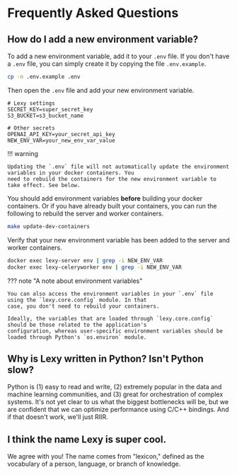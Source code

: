 # Frequently Asked Questions

## How do I add a new environment variable?

To add a new environment variable, add it to your `.env` file. If you don't have a `.env` file, you can simply create 
it by copying the file `.env.example`. 

```bash
cp -n .env.example .env
```

Then open the `.env` file and add your new environment variable.

```shell title=".env" hl_lines="7"
# Lexy settings
SECRET_KEY=super_secret_key
S3_BUCKET=s3_bucket_name

# Other secrets
OPENAI_API_KEY=your_secret_api_key
NEW_ENV_VAR=your_new_env_var_value
```


!!! warning

    Updating the `.env` file will not automatically update the environment variables in your docker containers. You 
    need to rebuild the containers for the new environment variable to take effect. See below.

You should add environment variables **before** building your docker containers. Or if you have already built your
containers, you can run the following to rebuild the server and worker containers. 

```bash
make update-dev-containers
```

Verify that your new environment variable has been added to the server and worker containers.

```bash
docker exec lexy-server env | grep -i NEW_ENV_VAR
docker exec lexy-celeryworker env | grep -i NEW_ENV_VAR
```

??? note "A note about environment variables"

    You can also access the environment variables in your `.env` file using the `lexy.core.config` module. In that
    case, you don't need to rebuild your containers. 

    Ideally, the variables that are loaded through `lexy.core.config` should be those related to the application's 
    configuration, whereas user-specific environment variables should be loaded through Python's `os.environ` module.


## Why is Lexy written in Python? Isn't Python slow?

Python is (1) easy to read and write, (2) extremely popular in the data and machine learning communities, and (3) great 
for orchestration of complex systems. It's not yet clear to us what the biggest bottlenecks will be, but we 
are confident that we can optimize performance using C/C++ bindings. And if that doesn't work, we'll just RIIR.

## I think the name Lexy is super cool.

We agree with you! The name comes from "lexicon," defined as the vocabulary of a person, language, or branch of
knowledge.
